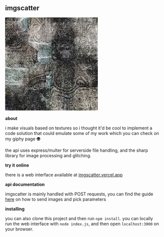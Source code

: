 ## imgscatter

![imgscatter](https://raw.githubusercontent.com/ruidovacio/imgscatter/main/public/imgs/glitch3.webp)

**about**

i make visuals based on textures so i thought it'd be cool to implement a code solution that could emulate some of my work which you can check on my giphy page 👽

the api uses express/multer for serverside file handling, and the sharp library for image processing and glitching.

**try it online**

there is a web interface available at [imgscatter.vercel.app](https://imgscatter.vercel.app)

**api documentation**

imgscatter is mainly handled with POST requests, you can find the guide [here](https://imgscatter.vercel.app/documentation) on how to send images and pick parameters

**installing**

you can also clone this project and then run `npm install`. you can locally run the web interface with `node index.js`, and then open `localhost:3000` on your browser.
